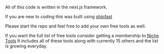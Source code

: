 All of this code is written in the next.js framework. 

If you are new to coding this was built using [shipfast](https://shipfa.st/?via=nichetools)

Please start the repo and feel free to add your own free tools as well. 

If you want the full list of free tools consider getting a membership to [Niche Tools](https://nichetools.net) It includes all of these tools along with currently 15 others and the list is growing everyday. 
